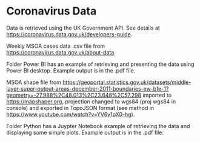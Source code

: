 # Coronavirus Data

Data is retrieved using the UK Government API. 
See details at https://coronavirus.data.gov.uk/developers-guide.

Weekly MSOA cases data .csv file from https://coronavirus.data.gov.uk/about-data.


Folder Power BI has an example of retrieving and presenting the data using Power BI desktop.
Example output is in the .pdf file.

MSOA shape file from https://geoportal.statistics.gov.uk/datasets/middle-layer-super-output-areas-december-2011-boundaries-ew-bfe-1?geometry=-27.988%2C48.013%2C23.648%2C57.298
imported to https://mapshaper.org, projection changed to wgs84 (proj wgs84 in console) and exported in TopoJSON format (see method in https://www.youtube.com/watch?v=YV6y1pX0-hg).


Folder Python has a Juypter Notebook example of retrieving the data and displaying some simple plots.
Example output is in the .pdf file.
